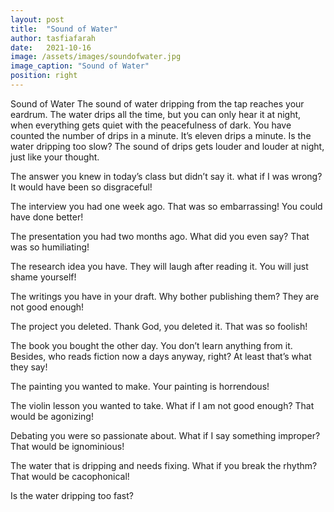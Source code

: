 ```yaml
---
layout: post
title:  "Sound of Water"
author: tasfiafarah
date:   2021-10-16
image: /assets/images/soundofwater.jpg
image_caption: "Sound of Water"
position: right
---
```

Sound of Water
The sound of water dripping from the tap reaches your eardrum. The water drips all the time, but you can only hear it at night, when everything gets quiet with the peacefulness of dark. You have counted the number of drips in a minute. It’s eleven drips a minute. Is the water dripping too slow? The sound of drips gets louder and louder at night, just like your thought.<!--more--> 

The answer you knew in today’s class but didn’t say it.
what if I was wrong? It would have been so disgraceful!

The interview you had one week ago. 
That was so embarrassing! You could have done better!

The presentation you had two months ago. 
What did you even say? That was so humiliating! 

The research idea you have.
They will laugh after reading it. You will just shame yourself!

The writings you have in your draft.
Why bother publishing them? They are not good enough!

The project you deleted. 
Thank God, you deleted it. That was so foolish! 

The book you bought the other day.
 You don’t learn anything from it. 
Besides, who reads fiction now a days anyway, right? At least that’s what they say! 

The painting you wanted to make.
Your painting is horrendous!

The violin lesson you wanted to take.
What if I am not good enough? That would be agonizing!

Debating you were so passionate about.
What if I say something improper? That would be ignominious!

The water that is dripping and needs fixing. 
What if you break the rhythm? That would be cacophonical!


Is the water dripping too fast?
